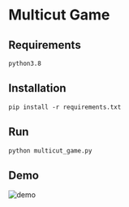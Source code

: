 # Multicut Game

## Requirements
```python3.8```

## Installation
```pip install -r requirements.txt```

## Run
```python multicut_game.py```

## Demo
![demo](https://github.com/JannikIrmai/multicut-game/blob/main/demo.gif)
